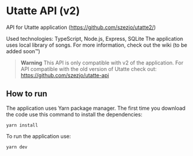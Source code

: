 # Utatte API (v2)

API for Utatte application (https://github.com/szezjo/utatte2/)

Used technologies: TypeScript, Node.js, Express, SQLite
The application uses local library of songs. For more information, check out the wiki (to be added soon™)

> **Warning**
> This API is only compatible with v2 of the application. For API compatible with the old version of Utatte check out: https://github.com/szezjo/utatte-api

## How to run
The application uses Yarn package manager. The first time you download the code use this command to install the dependencies:
```
yarn install
```

To run the application use:
```
yarn dev
```
